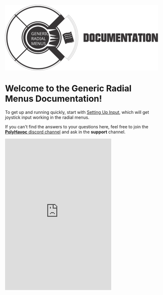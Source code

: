 ![](./img/grm_logo_docs_s.svg)

# Welcome to the Generic Radial Menus Documentation!

To get up and running quickly, start with [Setting Up Input](./GettingStarted/Setting_up_Input.md),
which will get joystick input working in the radial menus.

If you can't find the answers to your questions here, feel free to join the [**PolyHavoc**
discord channel](https://discord.gg/uqXdbEK) and ask in the **support** channel.

<iframe src="https://discordapp.com/widget?id=537415049929556008&theme=dark" width="350" height="500" allowtransparency="true" frameborder="0"></iframe>
